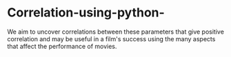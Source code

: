 # Correlation-using-python-

We aim to uncover correlations between these parameters that give positive correlation and may be useful in a film's success using the many aspects that affect the performance of movies.
